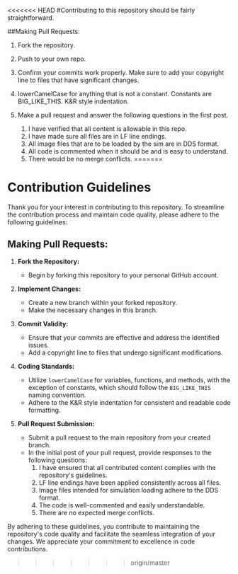 <<<<<<< HEAD
#Contributing to this repository should be fairly straightforward.

##Making Pull Requests:

1. Fork the repository.

2. Push to your own repo.

3. Confirm your commits work properly. Make sure to add your copyright line to files
   that have significant changes.

4. lowerCamelCase for anything that is not a constant. Constants are BIG_LIKE_THIS.
   K&R style indentation.

5. Make a pull request and answer the following questions in the first post.
   1. I have verified that all content is allowable in this repo.
   2. I have made sure all files are in LF line endings.
   3. All image files that are to be loaded by the sim are in DDS format.
   4. All code is commented when it should be and is easy to understand.
   5. There would be no merge conflicts.
=======
# Contribution Guidelines

Thank you for your interest in contributing to this repository. To streamline the contribution process and maintain code quality, please adhere to the following guidelines:

## Making Pull Requests:

1. **Fork the Repository:**
   - Begin by forking this repository to your personal GitHub account.

2. **Implement Changes:**
   - Create a new branch within your forked repository.
   - Make the necessary changes in this branch.

3. **Commit Validity:**
   - Ensure that your commits are effective and address the identified issues.
   - Add a copyright line to files that undergo significant modifications.

4. **Coding Standards:**
   - Utilize `lowerCamelCase` for variables, functions, and methods, with the exception of constants, which should follow the `BIG_LIKE_THIS` naming convention.
   - Adhere to the K&R style indentation for consistent and readable code formatting.

5. **Pull Request Submission:**
   - Submit a pull request to the main repository from your created branch.
   - In the initial post of your pull request, provide responses to the following questions:
      1. I have ensured that all contributed content complies with the repository's guidelines.
      2. LF line endings have been applied consistently across all files.
      3. Image files intended for simulation loading adhere to the DDS format.
      4. The code is well-commented and easily understandable.
      5. There are no expected merge conflicts.

By adhering to these guidelines, you contribute to maintaining the repository's code quality and facilitate the seamless integration of your changes. We appreciate your commitment to excellence in code contributions.
>>>>>>> origin/master
